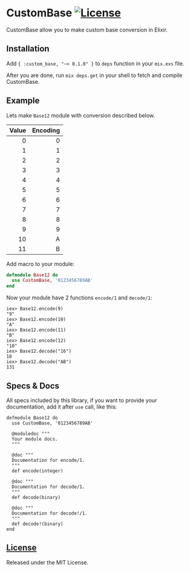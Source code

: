 # CustomBase [![License](https://img.shields.io/hexpm/l/custom_base.svg?style=flat-square)](https://github.com/igas/custom_base/blob/master/LICENSE)

CustomBase allow you to make custom base conversion in Elixir.

## Installation

Add `{ :custom_base, "~> 0.1.0" }` to `deps` function in your `mix.exs` file.

After you are done, run `mix deps.get` in your shell to fetch and compile CustomBase.

## Example

Lets make `Base12` module with conversion described below.

| Value | Encoding |
|------:|---------:|
|      0|         0|
|      1|         1|
|      2|         2|
|      3|         3|
|      4|         4|
|      5|         5|
|      6|         6|
|      7|         7|
|      8|         8|
|      9|         9|
|     10|         A|
|     11|         B|

Add macro to your module:

```elixir
defmodule Base12 do
  use CustomBase, '0123456789AB'
end
```

Now your module have 2 functions `encode/1` and `decode/1`:

```
iex> Base12.encode(9)
"9"
iex> Base12.encode(10)
"A"
iex> Base12.encode(11)
"B"
iex> Base12.encode(12)
"10"
iex> Base12.decode("16")
18
iex> Base12.decode("AB")
131
```

## Specs & Docs

All specs included by this library, if you want to provide your documentation,
add it after `use` call, like this:

```
defmodule Base12 do
  use CustomBase, '0123456789AB'

  @moduledoc """
  Your module docs.
  """

  @doc """
  Documentation for encode/1.
  """
  def encode(integer)

  @doc """
  Documentation for decode/1.
  """
  def decode(binary)

  @doc """
  Documentation for decode!/1.
  """
  def decode!(binary)
end
```

## [License](https://github.com/igas/custom_base/blob/master/LICENSE)

Released under the MIT License.
